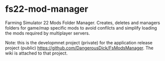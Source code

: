 # fs22-mod-manager
Farming Simulator 22 Mods Folder Manager. Creates, deletes and managers folders for game/map specific mods to avoid confilcts and simplify loading the mods required by multiplayer servers.

Note: this is the developmnet project (private) for the application release project (public) https://github.com/DangerousDick/FsModsManager. The wiki is attached to that project.
